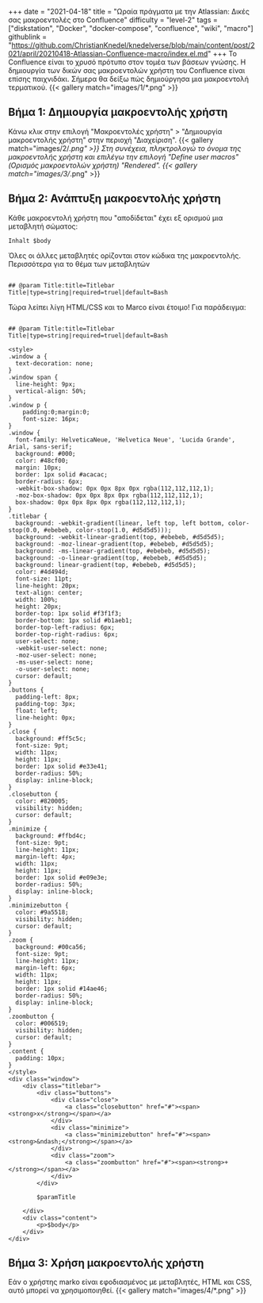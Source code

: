 +++
date = "2021-04-18"
title = "Ωραία πράγματα με την Atlassian: Δικές σας μακροεντολές στο Confluence"
difficulty = "level-2"
tags = ["diskstation", "Docker", "docker-compose", "confluence", "wiki", "macro"]
githublink = "https://github.com/ChristianKnedel/knedelverse/blob/main/content/post/2021/april/20210418-Atlassian-Confluence-macro/index.el.md"
+++
Το Confluence είναι το χρυσό πρότυπο στον τομέα των βάσεων γνώσης. Η δημιουργία των δικών σας μακροεντολών χρήστη του Confluence είναι επίσης παιχνιδάκι. Σήμερα θα δείξω πώς δημιούργησα μια μακροεντολή τερματικού.
{{< gallery match="images/1/*.png" >}}

## Βήμα 1: Δημιουργία μακροεντολής χρήστη
Κάνω κλικ στην επιλογή "Μακροεντολές χρήστη" > "Δημιουργία μακροεντολής χρήστη" στην περιοχή "Διαχείριση".
{{< gallery match="images/2/*.png" >}}
Στη συνέχεια, πληκτρολογώ το όνομα της μακροεντολής χρήστη και επιλέγω την επιλογή "Define user macros" (Ορισμός μακροεντολών χρήστη) "Rendered".
{{< gallery match="images/3/*.png" >}}

## Βήμα 2: Ανάπτυξη μακροεντολής χρήστη
Κάθε μακροεντολή χρήστη που "αποδίδεται" έχει εξ ορισμού μια μεταβλητή σώματος:
```
Inhalt $body

```
Όλες οι άλλες μεταβλητές ορίζονται στον κώδικα της μακροεντολής. Περισσότερα για το θέμα των μεταβλητών
```

## @param Title:title=Titlebar Title|type=string|required=truel|default=Bash

```
Τώρα λείπει λίγη HTML/CSS και το Marco είναι έτοιμο! Για παράδειγμα:
```

## @param Title:title=Titlebar Title|type=string|required=truel|default=Bash

<style>
.window a {
  text-decoration: none;
}
.window span {
  line-height: 9px;
  vertical-align: 50%;
}
.window p {
    padding:0;margin:0;
    font-size: 16px;
}
.window {
  font-family: HelveticaNeue, 'Helvetica Neue', 'Lucida Grande', Arial, sans-serif;
  background: #000;
  color: #48cf00;
  margin: 10px;
  border: 1px solid #acacac;
  border-radius: 6px;
  -webkit-box-shadow: 0px 0px 8px 0px rgba(112,112,112,1);
  -moz-box-shadow: 0px 0px 8px 0px rgba(112,112,112,1);
  box-shadow: 0px 0px 8px 0px rgba(112,112,112,1);
}
.titlebar {
  background: -webkit-gradient(linear, left top, left bottom, color-stop(0.0, #ebebeb, color-stop(1.0, #d5d5d5)));
  background: -webkit-linear-gradient(top, #ebebeb, #d5d5d5);
  background: -moz-linear-gradient(top, #ebebeb, #d5d5d5);
  background: -ms-linear-gradient(top, #ebebeb, #d5d5d5);
  background: -o-linear-gradient(top, #ebebeb, #d5d5d5);
  background: linear-gradient(top, #ebebeb, #d5d5d5);
  color: #4d494d;
  font-size: 11pt;
  line-height: 20px;
  text-align: center;
  width: 100%;
  height: 20px;
  border-top: 1px solid #f3f1f3;
  border-bottom: 1px solid #b1aeb1;
  border-top-left-radius: 6px;
  border-top-right-radius: 6px;
  user-select: none;
  -webkit-user-select: none;
  -moz-user-select: none;
  -ms-user-select: none;
  -o-user-select: none;
  cursor: default;
}
.buttons {
  padding-left: 8px;
  padding-top: 3px;
  float: left;
  line-height: 0px;
}
.close {
  background: #ff5c5c;
  font-size: 9pt;
  width: 11px;
  height: 11px;
  border: 1px solid #e33e41;
  border-radius: 50%;
  display: inline-block;
}
.closebutton {
  color: #820005;
  visibility: hidden;
  cursor: default;
}
.minimize {
  background: #ffbd4c;
  font-size: 9pt;
  line-height: 11px;
  margin-left: 4px;
  width: 11px;
  height: 11px;
  border: 1px solid #e09e3e;
  border-radius: 50%;
  display: inline-block;
}
.minimizebutton {
  color: #9a5518;
  visibility: hidden;
  cursor: default;
}
.zoom {
  background: #00ca56;
  font-size: 9pt;
  line-height: 11px;
  margin-left: 6px;
  width: 11px;
  height: 11px;
  border: 1px solid #14ae46;
  border-radius: 50%;
  display: inline-block;
}
.zoombutton {
  color: #006519;
  visibility: hidden;
  cursor: default;
}
.content {
  padding: 10px;
}
</style>
<div class="window">
    <div class="titlebar">
        <div class="buttons">
            <div class="close">
                <a class="closebutton" href="#"><span><strong>x</strong></span></a>
            </div>
            <div class="minimize">
                <a class="minimizebutton" href="#"><span><strong>&ndash;</strong></span></a>
            </div>
            <div class="zoom">
                <a class="zoombutton" href="#"><span><strong>+</strong></span></a>
            </div>
        </div>

        $paramTitle

    </div>
    <div class="content">
        <p>$body</p>
    </div>
</div>

```

## Βήμα 3: Χρήση μακροεντολής χρήστη
Εάν ο χρήστης marko είναι εφοδιασμένος με μεταβλητές, HTML και CSS, αυτό μπορεί να χρησιμοποιηθεί.
{{< gallery match="images/4/*.png" >}}